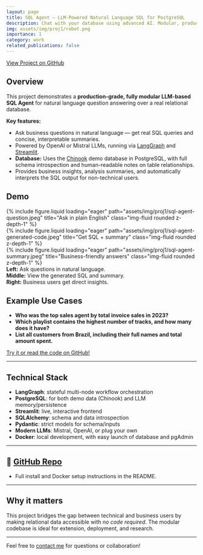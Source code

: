 ```yaml
---
layout: page
title: SQL Agent – LLM-Powered Natural Language SQL for PostgreSQL
description: Chat with your database using advanced AI. Modular, production-ready LangGraph & Streamlit app for natural language querying of the Chinook database.
img: assets/img/proj1/robot.png
importance: 1
category: work
related_publications: false
---
```


<div class="mb-3">
    <a class="btn btn-primary" href="https://github.com/jaroxciv/sql-agent" target="_blank">
        <i class="fab fa-github"></i> View Project on GitHub
    </a>
</div>

## Overview

This project demonstrates a **production-grade, fully modular LLM-based SQL Agent** for natural language question answering over a real relational database.

**Key features:**

- Ask business questions in natural language — get real SQL queries and concise, interpretable summaries.
- Powered by OpenAI or Mistral LLMs, running via [LangGraph](https://github.com/langchain-ai/langgraph) and [Streamlit](https://streamlit.io/).
- **Database:** Uses the [Chinook](https://github.com/lerocha/chinook-database) demo database in PostgreSQL, with full schema introspection and human-readable notes on table relationships.
- Provides business insights, analysis summaries, and automatically interprets the SQL output for non-technical users.

## Demo

<div class="row mb-3">
    <div class="col-sm mt-3 mt-md-0">
        {% include figure.liquid loading="eager" path="assets/img/proj1/sql-agent-question.jpeg" title="Ask in plain English" class="img-fluid rounded z-depth-1" %}
    </div>
    <div class="col-sm mt-3 mt-md-0">
        {% include figure.liquid loading="eager" path="assets/img/proj1/sql-agent-generated-code.jpeg" title="Get SQL + summary" class="img-fluid rounded z-depth-1" %}
    </div>
    <div class="col-sm mt-3 mt-md-0">
        {% include figure.liquid loading="eager" path="assets/img/proj1/sql-agent-summary.jpeg" title="Business-friendly answers" class="img-fluid rounded z-depth-1" %}
    </div>
</div>
<div class="caption">
    <b>Left:</b> Ask questions in natural language.<br>
    <b>Middle:</b> View the generated SQL and summary.<br>
    <b>Right:</b> Business users get direct insights.
</div>

## Example Use Cases

- **Who was the top sales agent by total invoice sales in 2023?**
- **Which playlist contains the highest number of tracks, and how many does it have?**
- **List all customers from Brazil, including their full names and total amount spent.**

<div class="mt-4 mb-3">
    <a class="btn btn-success" href="https://github.com/jaroxciv/sql-agent" target="_blank">
        <i class="fab fa-github"></i> Try it or read the code on GitHub!
    </a>
</div>

---

## Technical Stack

- **LangGraph**: stateful multi-node workflow orchestration
- **PostgreSQL**: for both demo data (Chinook) and LLM memory/persistence
- **Streamlit**: live, interactive frontend
- **SQLAlchemy**: schema and data introspection
- **Pydantic**: strict models for schema/inputs
- **Modern LLMs**: Mistral, OpenAI, or plug your own
- **Docker**: local development, with easy launch of database and pgAdmin

---

## 🔗 [GitHub Repo](https://github.com/jaroxciv/sql-agent)

- Full install and Docker setup instructions in the README.

---

## Why it matters

This project bridges the gap between technical and business users by making relational data accessible with _no code required_. The modular codebase is ideal for extension, deployment, and research.

---

Feel free to [contact me](mailto:javi.alfaro94@gmail.com) for questions or collaboration!

